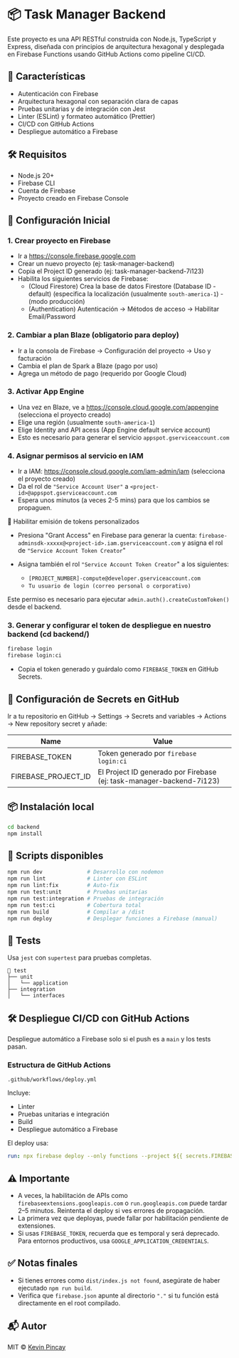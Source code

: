 # 📦 Task Manager Backend

Este proyecto es una API RESTful construida con Node.js, TypeScript y Express, diseñada con principios de arquitectura hexagonal y desplegada en Firebase Functions usando GitHub Actions como pipeline CI/CD.

## 🚀 Características

- Autenticación con Firebase
- Arquitectura hexagonal con separación clara de capas
- Pruebas unitarias y de integración con Jest
- Linter (ESLint) y formateo automático (Prettier)
- CI/CD con GitHub Actions
- Despliegue automático a Firebase

## 🛠️ Requisitos

- Node.js 20+
- Firebase CLI
- Cuenta de Firebase
- Proyecto creado en Firebase Console

## 🔧 Configuración Inicial

### 1. Crear proyecto en Firebase

- Ir a https://console.firebase.google.com
- Crear un nuevo proyecto (ej: task-manager-backend)
- Copia el Project ID generado (ej: task-manager-backend-7i123)
- Habilita los siguientes servicios de Firebase:
  - (Cloud Firestore) Crea la base de datos Firestore (Database ID - default) (especifica la localización (usualmente `south-america-1`) - (modo producción)
  - (Authentication) Autenticación → Métodos de acceso → Habilitar Email/Password

### 2. Cambiar a plan Blaze (obligatorio para deploy)

- Ir a la consola de Firebase → Configuración del proyecto → Uso y facturación
- Cambia el plan de Spark a Blaze  (pago por uso)
- Agrega un método de pago (requerido por Google Cloud)

### 3. Activar App Engine

- Una vez en Blaze, ve a https://console.cloud.google.com/appengine (selecciona el proyecto creado)
- Elige una región (usualmente `south-america-1`)
- Elige Identity and API acess (App Engine default service account)
- Esto es necesario para generar el servicio `appspot.gserviceaccount.com`

### 4. Asignar permisos al servicio en IAM

- Ir a IAM: https://console.cloud.google.com/iam-admin/iam (selecciona el proyecto creado)
- Da el rol de `"Service Account User"` a `<project-id>@appspot.gserviceaccount.com`
- Espera unos minutos (a veces 2-5 mins) para que los cambios se propaguen.

🔐 Habilitar emisión de tokens personalizados

- Presiona "Grant Access" en Firebase para generar la cuenta:
  `firebase-adminsdk-xxxxx@<project-id>.iam.gserviceaccount.com` y asigna el rol de `"Service Account Token Creator`"

- Asigna también el rol `"Service Account Token Creator`" a los siguientes:

  - `[PROJECT_NUMBER]-compute@developer.gserviceaccount.com`
  - `Tu usuario de login (correo personal o corporativo)`

Este permiso es necesario para ejecutar `admin.auth().createCustomToken()` desde el backend.

### 3. Generar y configurar el token de despliegue en nuestro backend (cd backend/)
```bash
firebase login
firebase login:ci
```
- Copia el token generado y guárdalo como `FIREBASE_TOKEN` en GitHub Secrets.

## 🔐 Configuración de Secrets en GitHub

Ir a tu repositorio en GitHub → Settings → Secrets and variables → Actions → New repository secret y añade:

| Name              | Value                                                 |
|-------------------|-------------------------------------------------------|
| FIREBASE_TOKEN    | Token generado por `firebase login:ci`               |
| FIREBASE_PROJECT_ID | El Project ID generado por Firebase (ej: task-manager-backend-7i123) |

## 📦 Instalación local

```bash
cd backend
npm install
```

## 🧪 Scripts disponibles

```bash
npm run dev              # Desarrollo con nodemon
npm run lint             # Linter con ESLint
npm run lint:fix         # Auto-fix
npm run test:unit        # Pruebas unitarias
npm run test:integration # Pruebas de integración
npm run test:ci          # Cobertura total
npm run build            # Compilar a /dist
npm run deploy           # Desplegar funciones a Firebase (manual)
```

## 🧪 Tests

Usa `jest` con `supertest` para pruebas completas.

```
📁 test
├── unit
│   └── application
├── integration
│   └── interfaces
```

## 🛠️ Despliegue CI/CD con GitHub Actions

Despliegue automático a Firebase solo si el push es a `main` y los tests pasan.

### Estructura de GitHub Actions

`.github/workflows/deploy.yml`

Incluye:

- Linter
- Pruebas unitarias e integración
- Build
- Despliegue automático a Firebase

El deploy usa:

```yml
run: npx firebase deploy --only functions --project ${{ secrets.FIREBASE_PROJECT_ID }} --non-interactive --force
```

## ⚠️ Importante

- A veces, la habilitación de APIs como `firebaseextensions.googleapis.com` o `run.googleapis.com` puede tardar 2–5 minutos. Reintenta el deploy si ves errores de propagación.
- La primera vez que deployas, puede fallar por habilitación pendiente de extensiones.
- Si usas `FIREBASE_TOKEN`, recuerda que es temporal y será deprecado. Para entornos productivos, usa `GOOGLE_APPLICATION_CREDENTIALS`.

## ✅ Notas finales

- Si tienes errores como `dist/index.js not found`, asegúrate de haber ejecutado `npm run build`.
- Verifica que `firebase.json` apunte al directorio `"."` si tu función está directamente en el root compilado.

## 📬 Autor
MIT © [Kevin Pincay](https://github.com/kpincayloor)